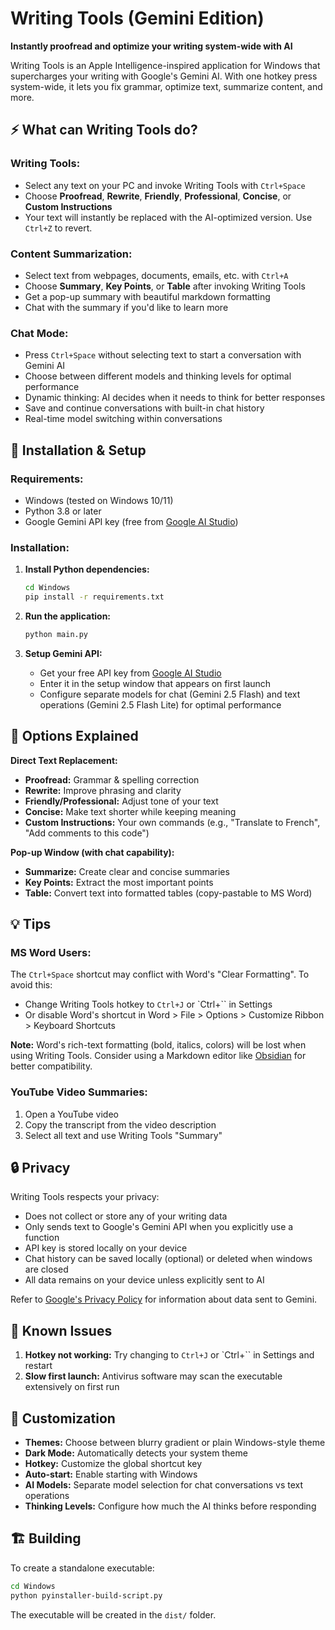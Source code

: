 # Writing Tools (Gemini Edition)

**Instantly proofread and optimize your writing system-wide with AI**

Writing Tools is an Apple Intelligence-inspired application for Windows that supercharges your writing with Google's Gemini AI. With one hotkey press system-wide, it lets you fix grammar, optimize text, summarize content, and more.

## ⚡ What can Writing Tools do?

### Writing Tools:
- Select any text on your PC and invoke Writing Tools with `Ctrl+Space`
- Choose **Proofread**, **Rewrite**, **Friendly**, **Professional**, **Concise**, or **Custom Instructions**
- Your text will instantly be replaced with the AI-optimized version. Use `Ctrl+Z` to revert.

### Content Summarization:
- Select text from webpages, documents, emails, etc. with `Ctrl+A`
- Choose **Summary**, **Key Points**, or **Table** after invoking Writing Tools
- Get a pop-up summary with beautiful markdown formatting
- Chat with the summary if you'd like to learn more

### Chat Mode:
- Press `Ctrl+Space` without selecting text to start a conversation with Gemini AI
- Choose between different models and thinking levels for optimal performance
- Dynamic thinking: AI decides when it needs to think for better responses
- Save and continue conversations with built-in chat history
- Real-time model switching within conversations

## 🚀 Installation & Setup

### Requirements:
- Windows (tested on Windows 10/11)
- Python 3.8 or later
- Google Gemini API key (free from [Google AI Studio](https://aistudio.google.com/app/apikey))

### Installation:
1. **Install Python dependencies:**
   ```bash
   cd Windows
   pip install -r requirements.txt
   ```

2. **Run the application:**
   ```bash
   python main.py
   ```

3. **Setup Gemini API:**
   - Get your free API key from [Google AI Studio](https://aistudio.google.com/app/apikey)
   - Enter it in the setup window that appears on first launch
   - Configure separate models for chat (Gemini 2.5 Flash) and text operations (Gemini 2.5 Flash Lite) for optimal performance

## 🎯 Options Explained

**Direct Text Replacement:**
- **Proofread:** Grammar & spelling correction
- **Rewrite:** Improve phrasing and clarity
- **Friendly/Professional:** Adjust tone of your text
- **Concise:** Make text shorter while keeping meaning
- **Custom Instructions:** Your own commands (e.g., "Translate to French", "Add comments to this code")

**Pop-up Window (with chat capability):**
- **Summarize:** Create clear and concise summaries
- **Key Points:** Extract the most important points
- **Table:** Convert text into formatted tables (copy-pastable to MS Word)

## 💡 Tips

### MS Word Users:
The `Ctrl+Space` shortcut may conflict with Word's "Clear Formatting". To avoid this:
- Change Writing Tools hotkey to `Ctrl+J` or `Ctrl+\`` in Settings
- Or disable Word's shortcut in Word > File > Options > Customize Ribbon > Keyboard Shortcuts

**Note:** Word's rich-text formatting (bold, italics, colors) will be lost when using Writing Tools. Consider using a Markdown editor like [Obsidian](https://obsidian.md/) for better compatibility.

### YouTube Video Summaries:
1. Open a YouTube video
2. Copy the transcript from the video description
3. Select all text and use Writing Tools "Summary"

## 🔒 Privacy

Writing Tools respects your privacy:
- Does not collect or store any of your writing data
- Only sends text to Google's Gemini API when you explicitly use a function
- API key is stored locally on your device
- Chat history can be saved locally (optional) or deleted when windows are closed
- All data remains on your device unless explicitly sent to AI

Refer to [Google's Privacy Policy](https://policies.google.com/privacy) for information about data sent to Gemini.

## 🐞 Known Issues

1. **Hotkey not working:** Try changing to `Ctrl+J` or `Ctrl+\`` in Settings and restart
2. **Slow first launch:** Antivirus software may scan the executable extensively on first run

## 🔧 Customization

- **Themes:** Choose between blurry gradient or plain Windows-style theme
- **Dark Mode:** Automatically detects your system theme
- **Hotkey:** Customize the global shortcut key
- **Auto-start:** Enable starting with Windows
- **AI Models:** Separate model selection for chat conversations vs text operations
- **Thinking Levels:** Configure how much the AI thinks before responding

## 🏗️ Building

To create a standalone executable:
```bash
cd Windows
python pyinstaller-build-script.py
```

The executable will be created in the `dist/` folder.